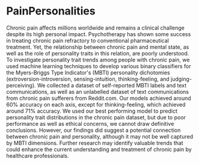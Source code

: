 # PainPersonalities

Chronic pain affects millions worldwide and remains a clinical challenge despite its high personal impact. Psychotherapy has shown some success in treating chronic pain refractory to conventional pharmaceutical treatment. Yet, the relationship between chronic pain and mental state, as well as the role of personality traits in this relation, are poorly understood. To investigate personality trait trends among people with chronic pain, we used machine learning techniques to develop various binary classifiers for the Myers-Briggs Type Indicator's (MBTI) personality dichotomies (extroversion-introversion, sensing-intuition, thinking-feeling, and judging-perceiving). We collected a dataset of self-reported MBTI labels and text communications, as well as an unlabelled dataset of text communications from chronic pain sufferers from Reddit.com. Our models achieved around 60\% accuracy on each axis, except for thinking-feeling, which achieved around 71\% accuracy. We used our best performing model to predict personality trait distributions in the chronic pain dataset, but due to poor performance as well as ethical concerns, we cannot draw definitive conclusions. However, our findings did suggest a potential connection between chronic pain and personality, although it may not be well captured by MBTI dimensions. Further research may identify valuable trends that could enhance the current understanding and treatment of chronic pain by healthcare professionals.
